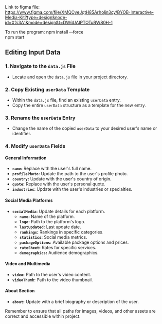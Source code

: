 Link to figma file: https://www.figma.com/file/XMQOyeJqtH85Arholjn3cy/BYOB-Interactive-Media-Kit?type=design&node-id=0%3A1&mode=design&t=DW6UAIPTOTuRW80H-1

To run the program:
npm install --force  
npm start

## Editing Input Data

### 1. Navigate to the `data.js` File
- Locate and open the `data.js` file in your project directory.

### 2. Copy Existing `userData` Template
- Within the `data.js` file, find an existing `userData` entry.
- Copy the entire `userData` structure as a template for the new entry.

### 3. Rename the `userData` Entry
- Change the name of the copied `userData` to your desired user's name or identifier.

### 4. Modify `userData` Fields

#### General Information
- **`name`:** Replace with the user's full name.
- **`profilePhoto`:** Update the path to the user's profile photo.
- **`country`:** Update with the user's country of origin.
- **`quote`:** Replace with the user's personal quote.
- **`industries`:** Update with the user's industries or specialties.

#### Social Media Platforms
- **`socialMedia`:** Update details for each platform.
  - **`name`:** Name of the platform.
  - **`logo`:** Path to the platform's logo.
  - **`lastUpdated`:** Last update date.
  - **`rankings`:** Rankings in specific categories.
  - **`statistics`:** Social media metrics.
  - **`packageOptions`:** Available package options and prices.
  - **`rateSheet`:** Rates for specific services.
  - **`demographics`:** Audience demographics.

#### Video and Multimedia
- **`video`:** Path to the user's video content.
- **`videoThumb`:** Path to the video thumbnail.

#### About Section
- **`about`:** Update with a brief biography or description of the user.

Remember to ensure that all paths for images, videos, and other assets are correct and accessible within project.

